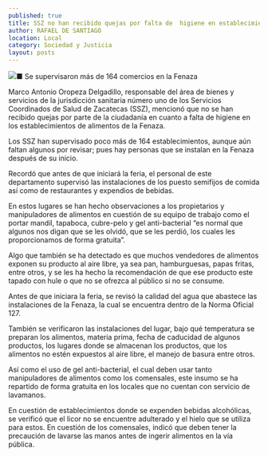 ```yaml
---
published: true
title: SSZ no han recibido quejas por falta de  higiene en establecimientos de comida
author: RAFAEL DE SANTIAGO
location: Local
category: Sociedad y Justicia
layout: posts
---
```


![](http://i.imgur.com/XaH6Dbjm.jpg)■ Se supervisaron más de 164 comercios en la Fenaza

Marco Antonio Oropeza Delgadillo, responsable del área de bienes y servicios de la jurisdicción sanitaria número uno de los Servicios Coordinados de Salud de Zacatecas (SSZ), mencionó que no se han recibido quejas por parte de la ciudadanía en cuanto a falta de higiene en los establecimientos de alimentos de la Fenaza.

Los SSZ han supervisado poco más de 164 establecimientos, aunque aún faltan algunos por revisar; pues hay personas que se instalan en la Fenaza después de su inicio.

Recordó que antes de que iniciará la feria, el personal de este departamento supervisó las instalaciones de los puesto semifijos de comida así como de restaurantes y expendios de bebidas.

En estos lugares se han hecho observaciones a los propietarios y manipuladores de alimentos en cuestión de su equipo de trabajo como el portar mandil, tapaboca, cubre-pelo y gel anti-bacterial “es normal que algunos nos digan que se les olvidó, que se les perdió, los cuales les proporcionamos de forma gratuita”. 

Algo que también se ha detectado es que muchos vendedores de alimentos exponen su producto al aire libre, ya sea pan, hamburguesas, papas fritas, entre otros, y se les ha hecho la recomendación de que ese producto este tapado con hule o que no se ofrezca al público si no se consume.

Antes de que iniciara la feria, se revisó la calidad del agua que abastece las instalaciones de la Fenaza, la cual se encuentra dentro de la Norma Oficial 127.

También se verificaron las instalaciones del lugar, bajo qué temperatura se preparan los alimentos, materia prima, fecha de caducidad de algunos productos, los lugares donde se almacenan los productos, que los alimentos no estén expuestos al aire libre, el manejo de basura entre otros.

Así como el uso de gel anti-bacterial, el cual deben usar tanto manipuladores de alimentos como los comensales, este insumo se ha repartido de forma gratuita en los locales que no cuentan con servicio de lavamanos.

En cuestión de establecimientos donde se expenden bebidas alcohólicas, se verificó que el licor no se encuentre adulterado y el hielo que se utiliza para estos. En cuestión de los comensales, indicó que deben tener la precaución de lavarse las manos antes de ingerir alimentos en la vía pública.
